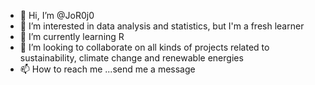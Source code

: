 - 👋 Hi, I’m @JoR0j0
- 👀 I’m interested in data analysis and statistics, but I'm a fresh learner
- 🌱 I’m currently learning R
- 💞️ I’m looking to collaborate on all kinds of projects related to sustainability, climate change and renewable energies
- 📫 How to reach me ...send me a message

<!---
JoR0j0/JoR0j0 is a ✨ special ✨ repository because its `README.md` (this file) appears on your GitHub profile.
You can click the Preview link to take a look at your changes.
--->
